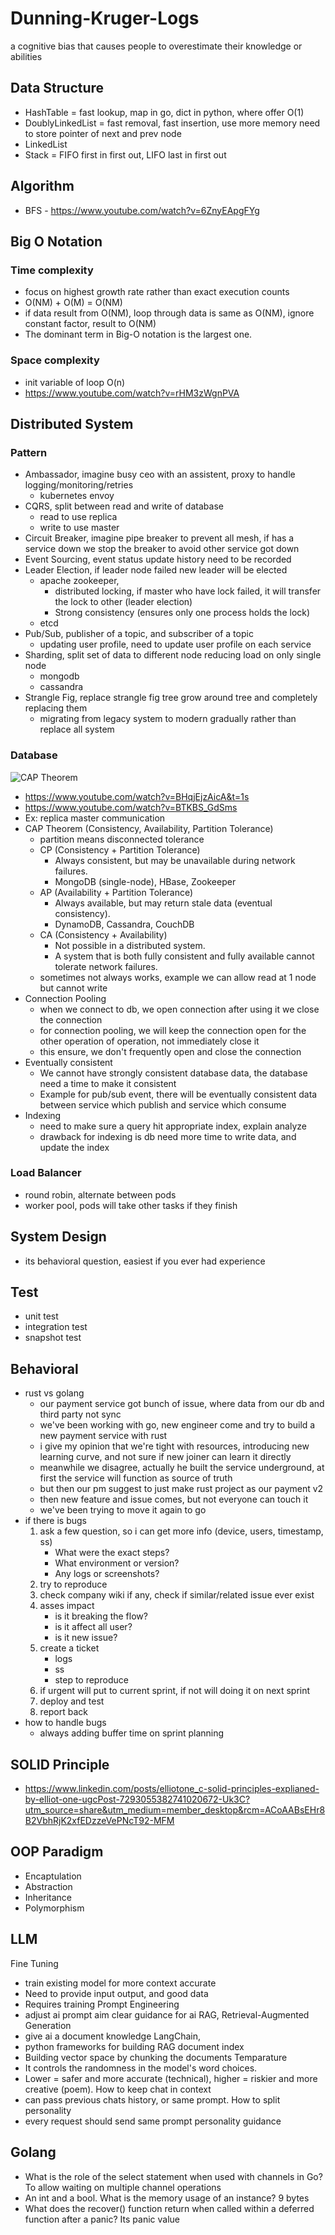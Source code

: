 # Dunning-Kruger-Logs
a cognitive bias that causes people to overestimate their knowledge or abilities

## Data Structure
- HashTable = fast lookup, map in go, dict in python, where offer O(1)
- DoublyLinkedList = fast removal, fast insertion, use more memory need to store pointer of next and prev node
- LinkedList
- Stack = FIFO first in first out, LIFO last in first out

## Algorithm
- BFS - https://www.youtube.com/watch?v=6ZnyEApgFYg


## Big O Notation
### Time complexity
- focus on highest growth rate rather than exact execution counts
- O(NM) + O(M) = O(NM)
- if data result from O(NM), loop through data is same as O(NM), ignore constant factor, result to O(NM)
- The dominant term in Big-O notation is the largest one.
### Space complexity
- init variable of loop O(n)
- https://www.youtube.com/watch?v=rHM3zWgnPVA


## Distributed System
### Pattern
- Ambassador, imagine busy ceo with an assistent, proxy to handle logging/monitoring/retries
    - kubernetes envoy
- CQRS, split between read and write of database
    - read to use replica
    - write to use master
- Circuit Breaker, imagine pipe breaker to prevent all mesh, if has a service down we stop the breaker to avoid other service got down
- Event Sourcing, event status update history need to be recorded
- Leader Election, if leader node failed new leader will be elected
    - apache zookeeper, 
        - distributed locking, if master who have lock failed, it will transfer the lock to other (leader election)
        - Strong consistency (ensures only one process holds the lock)
    - etcd
- Pub/Sub, publisher of a topic, and subscriber of a topic
    - updating user profile, need to update user profile on each service
- Sharding, split set of data to different node reducing load on only single node
    - mongodb
    - cassandra
- Strangle Fig, replace strangle fig tree grow around tree and completely replacing them
    - migrating from legacy system to modern gradually rather than replace all system


### Database
![CAP Theorem](cap-theorem.png)
- https://www.youtube.com/watch?v=BHqjEjzAicA&t=1s
- https://www.youtube.com/watch?v=BTKBS_GdSms
- Ex: replica master communication
- CAP Theorem (Consistency, Availability, Partition Tolerance)
    - partition means disconnected tolerance
    - CP (Consistency + Partition Tolerance)
        - Always consistent, but may be unavailable during network failures.
        - MongoDB (single-node), HBase, Zookeeper
    - AP (Availability + Partition Tolerance)
        - Always available, but may return stale data (eventual consistency).
        - DynamoDB, Cassandra, CouchDB
    - CA (Consistency + Availability)
        - Not possible in a distributed system. 
        - A system that is both fully consistent and fully available cannot tolerate network failures. 
    - sometimes not always works, example we can allow read at 1 node but cannot write
- Connection Pooling
    - when we connect to db, we open connection after using it we close the connection
    - for connection pooling, we will keep the connection open for the other operation of operation, not immediately close it
    - this ensure, we don't frequently open and close the connection
- Eventually consistent
    - We cannot have strongly consistent database data, the database need a time to make it consistent
    - Example for pub/sub event, there will be eventually consistent data between service which publish and service which consume
- Indexing
    - need to make sure a query hit appropriate index, explain analyze
    - drawback for indexing is db need more time to write data, and update the index

### Load Balancer
- round robin, alternate between pods
- worker pool, pods will take other tasks if they finish


## System Design
- its behavioral question, easiest if you ever had experience

## Test
- unit test
- integration test
- snapshot test

## Behavioral
- rust vs golang
    - our payment service got bunch of issue, where data from our db and third party not sync
    - we've been working with go, new engineer come and try to build a new payment service with rust
    - i give my opinion that we're tight with resources, introducing new learning curve, and not sure if new joiner can learn it directly
    - meanwhile we disagree, actually he built the service underground, at first the service will function as source of truth
    - but then our pm suggest to just make rust project as our payment v2
    - then new feature and issue comes, but not everyone can touch it
    - we've been trying to move it again to go
- if there is bugs
    1. ask a few question, so i can get more info (device, users, timestamp, ss)
        - What were the exact steps?
        - What environment or version?
        - Any logs or screenshots?
    2. try to reproduce
    3. check company wiki if any, check if similar/related issue ever exist
    4. asses impact
        - is it breaking the flow?
        - is it affect all user?
        - is it new issue?
    5. create a ticket
        - logs
        - ss
        - step to reproduce
    6. if urgent will put to current sprint, if not will doing it on next sprint
    7. deploy and test
    8. report back
- how to handle bugs
    - always adding buffer time on sprint planning

## SOLID Principle
- https://www.linkedin.com/posts/elliotone_c-solid-principles-explianed-by-elliot-one-ugcPost-7293055382741020672-Uk3C?utm_source=share&utm_medium=member_desktop&rcm=ACoAABsEHr8B2VbhRjK2xfEDzzeVePNcT92-MFM

## OOP Paradigm
- Encaptulation
- Abstraction
- Inheritance
- Polymorphism

## LLM
Fine Tuning
- train existing model for more context accurate
- Need to provide input output, and good data
- Requires training
Prompt Engineering
- adjust ai prompt aim clear guidance for ai
RAG, Retrieval-Augmented Generation
- give ai a document knowledge
LangChain, 
- python frameworks for building RAG document index
- Building vector space by chunking the documents
Temparature
- It controls the randomness in the model's word choices.
- Lower = safer and more accurate (technical), higher = riskier and more creative (poem).
How to keep chat in context
- can pass previous chats history, or same prompt.
How to split personality
- every request should send same prompt personality guidance

## Golang
- What is the role of the select statement when used with channels in Go? To allow waiting on multiple channel operations
- An int and a bool. What is the memory usage of an instance? 9 bytes
- What does the recover() function return when called within a deferred function after a panic? Its panic value